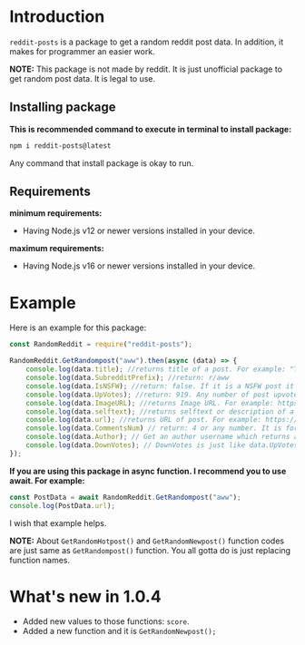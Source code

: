 # Introduction

`reddit-posts` is a package to get a random reddit post data. In addition, it makes for programmer an easier work.

**NOTE:** This package is not made by reddit. It is just unofficial package to get random post data. It is legal to use.

## Installing package

**This is recommended command to execute in terminal to install package:**

```bash
npm i reddit-posts@latest
```

Any command that install package is okay to run.

## Requirements

**minimum requirements:**

- Having Node.js v12 or newer versions installed in your device.

**maximum requirements:**

- Having Node.js v16 or newer versions installed in your device.

# Example

Here is an example for this package:

```js
const RandomReddit = require("reddit-posts");

RandomReddit.GetRandompost("aww").then(async (data) => {
 	console.log(data.title); //returns title of a post. For example: "This is just an example!"
    console.log(data.SubredditPrefix); //return: r/aww
    console.log(data.IsNSFW); //return: false. If it is a NSFW post it will return true.
    console.log(data.UpVotes); //return: 919. Any number of post upvotes.
    console.log(data.ImageURL); //returns Image URL. For example: https://i.imgur.com/Example.jpg
    console.log(data.selftext); //returns selftext or description of a post. (String)
    console.log(data.url); //returns URL of post. For example: https://reddit.com/r/aww/comments/random/example/
    console.log(data.CommentsNum) // return: 4 or any number. It is for total comments number.
    console.log(data.Author); // Get an author username which returns a string.
    console.log(data.DownVotes); // DownVotes is just like data.UpVotes example and it returns number.
});
```



**If you are using this package in async function. I recommend you to use await. For example:**

```js
const PostData = await RandomReddit.GetRandompost("aww");
console.log(PostData.url);
```

I wish that example helps.



**NOTE:** About `GetRandomHotpost()` and `GetRandomNewpost()` function codes are just same as `GetRandompost()` function. You all gotta do is just replacing function names.



# What's new in 1.0.4

- Added new values to those functions: `score`.
- Added a new function and it is `GetRandomNewpost();`

